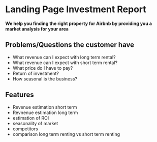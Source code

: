 # Landing Page Investment Report


__We help you finding the right property for Airbnb by providing you a market analysis for your area__


## Problems/Questions the customer have

   - What revenue can I expect with long term rental?
   - What revenue can I expect with short term rental?
   - What price do I have to pay?
   - Return of investment?
   - How seasonal is the business?

## Features

   - Revenue estimation  short term
   - Revnenue estimation long term
   - estimation of ROI
   - seasonality of market
   - competitors
   - comparison long term renting vs short term renting